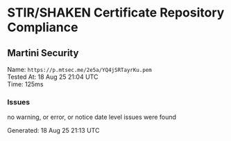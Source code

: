 # STIR/SHAKEN Certificate Repository Compliance

## Martini Security

Name: `https://p.mtsec.me/2e5a/YQ4jSRTayrKu.pem`\
Tested At: 18 Aug 25 21:04 UTC\
Time: 125ms

### Issues

no warning, or error, or notice date level issues were found

Generated: 18 Aug 25 21:13 UTC